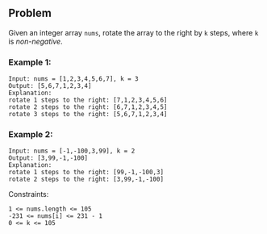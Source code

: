 ## Problem

Given an integer array `nums`, rotate the array to the right by `k` steps, where `k` is *non-negative*.

 

### Example 1:

    Input: nums = [1,2,3,4,5,6,7], k = 3
    Output: [5,6,7,1,2,3,4]
    Explanation:
    rotate 1 steps to the right: [7,1,2,3,4,5,6]
    rotate 2 steps to the right: [6,7,1,2,3,4,5]
    rotate 3 steps to the right: [5,6,7,1,2,3,4]


### Example 2:

    Input: nums = [-1,-100,3,99], k = 2
    Output: [3,99,-1,-100]
    Explanation: 
    rotate 1 steps to the right: [99,-1,-100,3]
    rotate 2 steps to the right: [3,99,-1,-100]
    

Constraints:

    1 <= nums.length <= 105
    -231 <= nums[i] <= 231 - 1
    0 <= k <= 105
